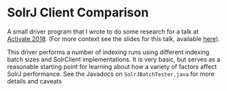 # SolrJ Client Comparison

A small driver program that I wrote to do some research for a talk at [Activate 2018](https://activate-conf.com).  (For more context see the slides for this talk, available [here](https://docs.google.com/presentation/d/1yoWL-4o5fITWNj-vpNDzdXFMlJtVFCGvbgo5asRHsD0/edit?usp=sharing)).

This driver performs a number of indexing runs using different indexing batch sizes and SolrClient implementations.  It is very basic, but serves as a reasonable starting point for learning about how a variety of factors affect SolrJ performance.  See the Javadocs on `SolrJBatchTester.java` for more details and caveats
